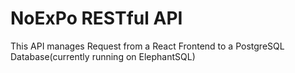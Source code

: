 # NoExPo RESTful API

This API manages Request from a React Frontend to a PostgreSQL Database(currently running on ElephantSQL)
